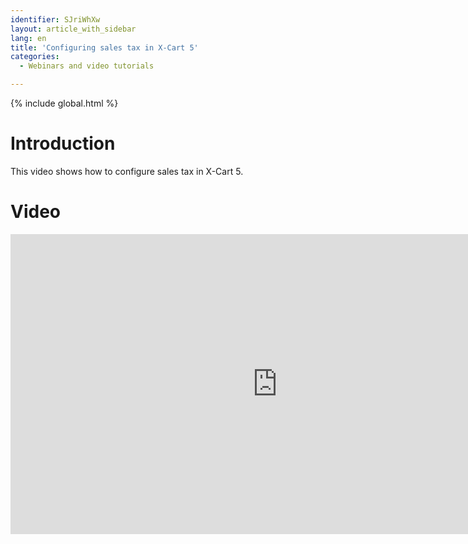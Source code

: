 ```yaml
---
identifier: SJriWhXw
layout: article_with_sidebar
lang: en
title: 'Configuring sales tax in X-Cart 5'
categories:
  - Webinars and video tutorials

---
```


{% include global.html %}

# Introduction

This video shows how to configure sales tax in X-Cart 5.

# Video

<iframe class="youtube-player" type="text/html" style="width: 853px; height: 480px" src="https://www.youtube.com/embed/neu9h6xjJe0" frameborder="0"></iframe>